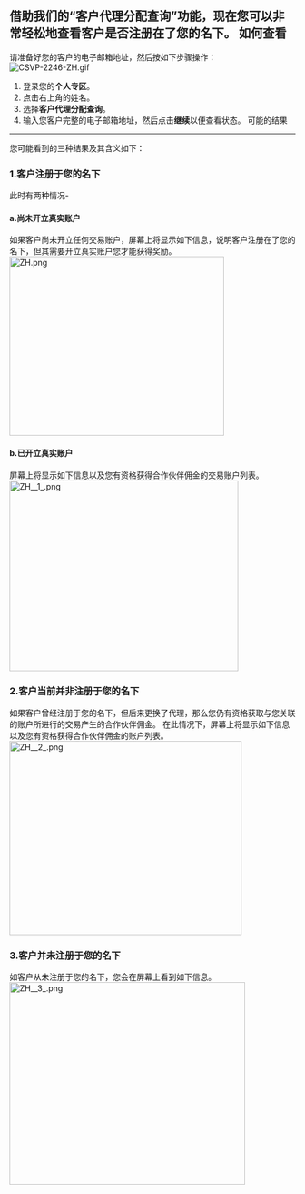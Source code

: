
借助我们的“客户代理分配查询”功能，现在您可以非常轻松地查看客户是否注册在了您的名下。
如何查看
----------
请准备好您的客户的电子邮箱地址，然后按如下步骤操作：
![CSVP-2246-ZH.gif](https://get.exnessaffiliates.help/hc/article_attachments/4406083559058/CSVP-2246-ZH.gif)
1. 登录您的**个人专区**。
2. 点击右上角的姓名。
3. 选择**客户代理分配查询**。
4. 输入您客户完整的电子邮箱地址，然后点击**继续**以便查看状态。
可能的结果
----------
您可能看到的三种结果及其含义如下：
### 1.客户注册于您的名下 ###
此时有两种情况-
#### a.尚未开立真实账户 ####
如果客户尚未开立任何交易账户，屏幕上将显示如下信息，说明客户注册在了您的名下，但其需要开立真实账户您才能获得奖励。
<img alt="ZH.png" src="https://get.exnessaffiliates.help/hc/article_attachments/4406077818770/ZH.png" height="315" width="378" />
#### b.已开立真实账户 ####
屏幕上将显示如下信息以及您有资格获得合作伙伴佣金的交易账户列表。
<img alt="ZH__1_.png" src="https://get.exnessaffiliates.help/hc/article_attachments/4406077821714/ZH__1_.png" height="335" width="403" />
### 2.客户当前并非注册于您的名下 ###
如果客户曾经注册于您的名下，但后来更换了代理，那么您仍有资格获取与您关联的账户所进行的交易产生的合作伙伴佣金。 在此情况下，屏幕上将显示如下信息以及您有资格获得合作伙伴佣金的账户列表。
<img alt="ZH__2_.png" src="https://get.exnessaffiliates.help/hc/article_attachments/4406077823762/ZH__2_.png" height="341" width="409" />
### 3.客户并未注册于您的名下 ###
如客户从未注册于您的名下，您会在屏幕上看到如下信息。
<img alt="ZH__3_.png" src="https://get.exnessaffiliates.help/hc/article_attachments/4406077825042/ZH__3_.png" height="356" width="415" />